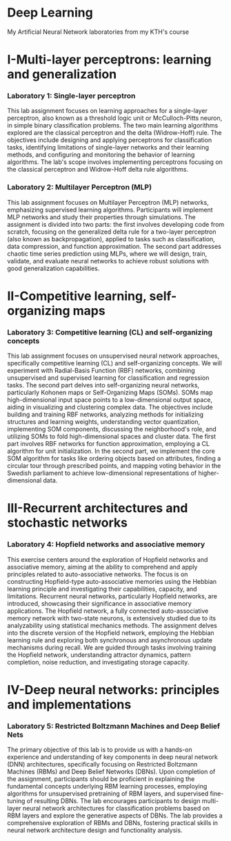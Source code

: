 # Deep Learning
My Artificial Neural Network laboratories from my KTH's course

# I-Multi-layer perceptrons: learning and generalization
  ### Laboratory 1: Single-layer perceptron
  This lab assignment focuses on learning approaches for a single-layer perceptron, also known as a threshold logic unit or McCulloch-Pitts neuron, in simple binary classification problems. The two main learning algorithms explored are the classical perceptron and the delta (Widrow-Hoff) rule. The objectives include designing and applying perceptrons for classification tasks, identifying limitations of single-layer networks and their learning methods, and configuring and monitoring the behavior of learning algorithms. The lab's scope involves implementing perceptrons focusing on the classical perceptron and Widrow-Hoff delta rule algorithms. 

  ### Laboratory 2: Multilayer Perceptron (MLP) 
  This lab assignment focuses on Multilayer Perceptron (MLP) networks, emphasizing supervised learning algorithms. Participants will implement MLP networks and study their properties through simulations. The assignment is divided into two parts: the first involves developing code from scratch, focusing on the generalized delta rule for a two-layer perceptron (also known as backpropagation), applied to tasks such as classification, data compression, and function approximation. The second part addresses chaotic time series prediction using MLPs, where we will design, train, validate, and evaluate neural networks to achieve robust solutions with good generalization capabilities.
  
# II-Competitive learning, self-organizing maps
  ### Laboratory 3: Competitive learning (CL) and self-organizing concepts
  This lab assignment focuses on unsupervised neural network approaches, specifically competitive learning (CL) and self-organizing concepts. We will experiment with Radial-Basis Function (RBF) networks, combining unsupervised and supervised learning for classification and regression tasks. The second part delves into self-organizing neural networks, particularly Kohonen maps or Self-Organizing Maps (SOMs). SOMs map high-dimensional input space points to a low-dimensional output space, aiding in visualizing and clustering complex data. The objectives include building and training RBF networks, analyzing methods for initializing structures and learning weights, understanding vector quantization, implementing SOM components, discussing the neighborhood's role, and utilizing SOMs to fold high-dimensional spaces and cluster data. The first part involves RBF networks for function approximation, employing a CL algorithm for unit initialization. In the second part, we implement the core SOM algorithm for tasks like ordering objects based on attributes, finding a circular tour through prescribed points, and mapping voting behavior in the Swedish parliament to achieve low-dimensional representations of higher-dimensional data.

# III-Recurrent architectures and stochastic networks
  ### Laboratory 4: Hopfield networks and associative memory
  This exercise centers around the exploration of Hopfield networks and associative memory, aiming at the ability to comprehend and apply principles related to auto-associative networks. The focus is on constructing Hopfield-type auto-associative memories using the Hebbian learning principle and investigating their capabilities, capacity, and limitations. Recurrent neural networks, particularly Hopfield networks, are introduced, showcasing their significance in associative memory applications. The Hopfield network, a fully connected auto-associative memory network with two-state neurons, is extensively studied due to its analyzability using statistical mechanics methods. The assignment delves into the discrete version of the Hopfield network, employing the Hebbian learning rule and exploring both synchronous and asynchronous update mechanisms during recall. We are guided through tasks involving training the Hopfield network, understanding attractor dynamics, pattern completion, noise reduction, and investigating storage capacity.

# IV-Deep neural networks: principles and implementations
  ### Laboratory 5: Restricted Boltzmann Machines and Deep Belief Nets
  The primary objective of this lab is to provide us with a hands-on experience and understanding of key components in deep neural network (DNN) architectures, specifically focusing on Restricted Boltzmann Machines (RBMs) and Deep Belief Networks (DBNs). Upon completion of the assignment, participants should be proficient in explaining the fundamental concepts underlying RBM learning processes, employing algorithms for unsupervised pretraining of RBM layers, and supervised fine-tuning of resulting DBNs. The lab encourages participants to design multi-layer neural network architectures for classification problems based on RBM layers and explore the generative aspects of DBNs. The lab provides a comprehensive exploration of RBMs and DBNs, fostering practical skills in neural network architecture design and functionality analysis.
  

